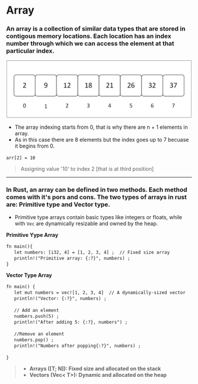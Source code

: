 # **Array**
### An array is a collection of similar data types that are stored in contigous memory locations. Each location has an index number through which we can access the element at that particular index. 

![array](image.png)

- The array indexing starts from 0, that is why there are n + 1 elements in array. 
- As in this case there are 8 elements but the index goes up to 7 becuase it begins from 0.

`arr[2] = 10`
> Assigning value '10' to index 2 [that is at third position]
 ----------
 ### In Rust, an array can be defined in two methods. Each method comes with it's pors and cons. The two types of arrays in rust are: **Primitive type** and  **Vector type**.
  - Primitive type arrays contain basic types like integers or floats, while with `Vec` are dynamically resizable and owned by the heap. 

 **Primitive Yype Array**
 ```
 fn main(){
    let numbers: [i32, 4] = [1, 2, 3, 4] ;  // Fixed size array
    println!("Primitive array: {:?}", numbers) ;
 }
 ```

 **Vector Type Array**
 ```
 fn main() {
    let mut numbers = vec![1, 2, 3, 4]  // A dynamically-sized vector
    println!("Vector: {:?}", numbers) ;

    // Add an element
    numbers.push(5) ;
    println!("After adding 5: {:?}, numbers") ;

    //Remove an element
    numbers.pop() ;  
    println!("Numbers after popping{:?}", numbers) ;

 }
 ```

 > - **Arrays ([T; N]): Fixed size and allocated on the stack**
 > - **Vectors (Vec< T>): Dynamic and allocated on the heap** 